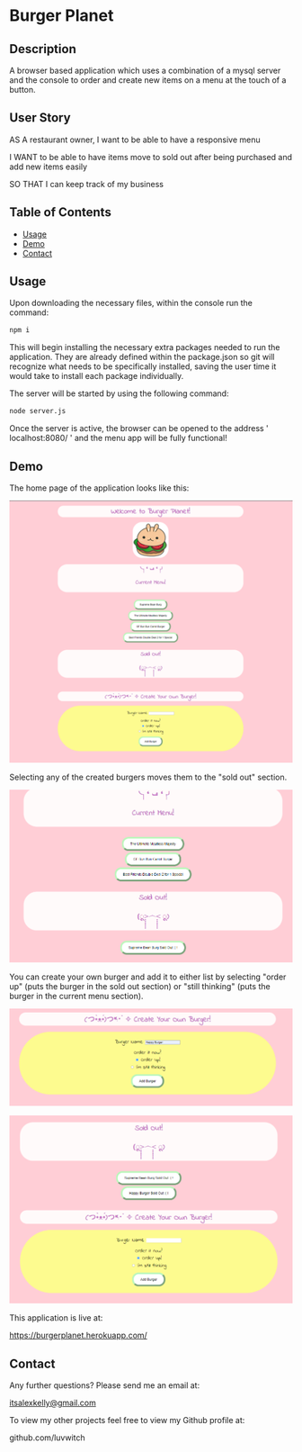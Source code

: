 # Burger Planet

## Description

A browser based application which uses a combination of a mysql server and the console to order and create new items on a menu at the touch of a button.

## User Story

AS A restaurant owner, I want to be able to have a responsive menu<br>

I WANT to be able to have items move to sold out after being purchased and add new items easily<br>

SO THAT I can keep track of my business


## Table of Contents
* [Usage](#usage)
* [Demo](#demo)
* [Contact](#contact)

## Usage

Upon downloading the necessary files, within the console run the command: 
```bash
npm i
```
This will begin installing the necessary extra packages needed to run the application. They are already defined within the package.json so git will recognize what needs to be specifically installed, saving the user time it would take to install each package individually.

The server will be started by using the following command:

```bash
node server.js
```
Once the server is active, the browser can be opened to the address ' localhost:8080/ ' and the menu app will be fully functional!


## Demo

The home page of the application looks like this:

![home](https://github.com/luvwitch/BurgerPlanet/blob/main/public/assets/img/home.png?raw=true)

Selecting any of the created burgers moves them to the "sold out" section.

![sold](https://github.com/luvwitch/BurgerPlanet/blob/main/public/assets/img/sold.png?raw=true)

You can create your own burger and add it to either list by selecting "order up" (puts the burger in the sold out section) or "still thinking" (puts the burger in the current menu section).

![create](https://github.com/luvwitch/BurgerPlanet/blob/main/public/assets/img/create.png?raw=true)

![ordered](https://github.com/luvwitch/BurgerPlanet/blob/main/public/assets/img/burgerordered.png?raw=true)


This application is live at: 

https://burgerplanet.herokuapp.com/


## Contact

Any further questions? Please send me an email at:

itsalexkelly@gmail.com

To view my other projects feel free to view my Github profile at:

github.com/luvwitch